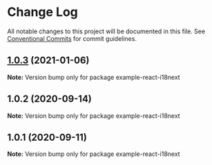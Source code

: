 # Change Log

All notable changes to this project will be documented in this file.
See [Conventional Commits](https://conventionalcommits.org) for commit guidelines.

## [1.0.3](https://github.com/gatsbyjs/themes/compare/example-react-i18next@1.0.2...example-react-i18next@1.0.3) (2021-01-06)

**Note:** Version bump only for package example-react-i18next

## 1.0.2 (2020-09-14)

**Note:** Version bump only for package example-react-i18next

## 1.0.1 (2020-09-11)

**Note:** Version bump only for package example-react-i18next
